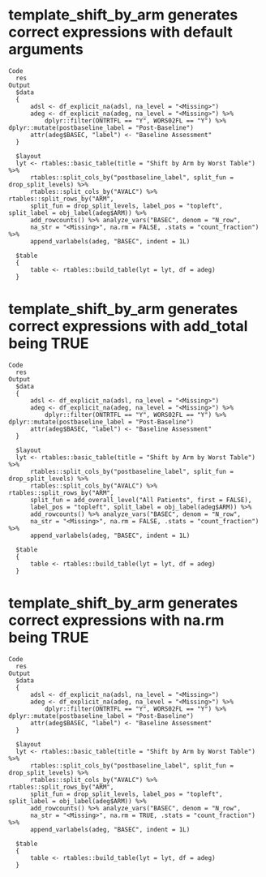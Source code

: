# template_shift_by_arm generates correct expressions with default arguments

    Code
      res
    Output
      $data
      {
          adsl <- df_explicit_na(adsl, na_level = "<Missing>")
          adeg <- df_explicit_na(adeg, na_level = "<Missing>") %>% 
              dplyr::filter(ONTRTFL == "Y", WORS02FL == "Y") %>% dplyr::mutate(postbaseline_label = "Post-Baseline")
          attr(adeg$BASEC, "label") <- "Baseline Assessment"
      }
      
      $layout
      lyt <- rtables::basic_table(title = "Shift by Arm by Worst Table") %>% 
          rtables::split_cols_by("postbaseline_label", split_fun = drop_split_levels) %>% 
          rtables::split_cols_by("AVALC") %>% rtables::split_rows_by("ARM", 
          split_fun = drop_split_levels, label_pos = "topleft", split_label = obj_label(adeg$ARM)) %>% 
          add_rowcounts() %>% analyze_vars("BASEC", denom = "N_row", 
          na_str = "<Missing>", na.rm = FALSE, .stats = "count_fraction") %>% 
          append_varlabels(adeg, "BASEC", indent = 1L)
      
      $table
      {
          table <- rtables::build_table(lyt = lyt, df = adeg)
      }
      

# template_shift_by_arm generates correct expressions with add_total being TRUE

    Code
      res
    Output
      $data
      {
          adsl <- df_explicit_na(adsl, na_level = "<Missing>")
          adeg <- df_explicit_na(adeg, na_level = "<Missing>") %>% 
              dplyr::filter(ONTRTFL == "Y", WORS02FL == "Y") %>% dplyr::mutate(postbaseline_label = "Post-Baseline")
          attr(adeg$BASEC, "label") <- "Baseline Assessment"
      }
      
      $layout
      lyt <- rtables::basic_table(title = "Shift by Arm by Worst Table") %>% 
          rtables::split_cols_by("postbaseline_label", split_fun = drop_split_levels) %>% 
          rtables::split_cols_by("AVALC") %>% rtables::split_rows_by("ARM", 
          split_fun = add_overall_level("All Patients", first = FALSE), 
          label_pos = "topleft", split_label = obj_label(adeg$ARM)) %>% 
          add_rowcounts() %>% analyze_vars("BASEC", denom = "N_row", 
          na_str = "<Missing>", na.rm = FALSE, .stats = "count_fraction") %>% 
          append_varlabels(adeg, "BASEC", indent = 1L)
      
      $table
      {
          table <- rtables::build_table(lyt = lyt, df = adeg)
      }
      

# template_shift_by_arm generates correct expressions with na.rm being TRUE

    Code
      res
    Output
      $data
      {
          adsl <- df_explicit_na(adsl, na_level = "<Missing>")
          adeg <- df_explicit_na(adeg, na_level = "<Missing>") %>% 
              dplyr::filter(ONTRTFL == "Y", WORS02FL == "Y") %>% dplyr::mutate(postbaseline_label = "Post-Baseline")
          attr(adeg$BASEC, "label") <- "Baseline Assessment"
      }
      
      $layout
      lyt <- rtables::basic_table(title = "Shift by Arm by Worst Table") %>% 
          rtables::split_cols_by("postbaseline_label", split_fun = drop_split_levels) %>% 
          rtables::split_cols_by("AVALC") %>% rtables::split_rows_by("ARM", 
          split_fun = drop_split_levels, label_pos = "topleft", split_label = obj_label(adeg$ARM)) %>% 
          add_rowcounts() %>% analyze_vars("BASEC", denom = "N_row", 
          na_str = "<Missing>", na.rm = TRUE, .stats = "count_fraction") %>% 
          append_varlabels(adeg, "BASEC", indent = 1L)
      
      $table
      {
          table <- rtables::build_table(lyt = lyt, df = adeg)
      }
      


